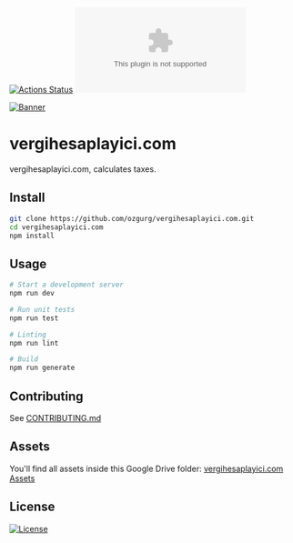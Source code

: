 [![Actions Status](https://github.com/ozgurg/vergihesaplayici.com/actions/workflows/main.yml/badge.svg)](https://github.com/ozgurg/vergihesaplayici.com/actions)
![Version](https://img.shields.io/github/package-json/v/ozgurg/vergihesaplayici.com)

[![Banner](https://raw.githubusercontent.com/ozgurg/vergihesaplayici.com/main/.github/banner.png)](https://vergihesaplayici.com)

# vergihesaplayici.com

vergihesaplayici.com, calculates taxes.

## Install

``` sh
git clone https://github.com/ozgurg/vergihesaplayici.com.git
cd vergihesaplayici.com
npm install
```

## Usage

``` sh
# Start a development server
npm run dev

# Run unit tests
npm run test

# Linting
npm run lint

# Build
npm run generate
```

## Contributing

See [CONTRIBUTING.md](https://github.com/ozgurg/vergihesaplayici.com/blob/main/.github/CONTRIBUTING.md)

## Assets

You'll find all assets inside this Google Drive
folder: [vergihesaplayici.com Assets](https://drive.google.com/drive/folders/1uRfWhdf32G7iwmMJ85WRo95Q86cpEssC?usp=sharing)

## License

[![License](https://img.shields.io/badge/License-GPLv3-%2388DF95.svg)](https://github.com/ozgurg/vergihesaplayici.com/blob/main/LICENSE)
